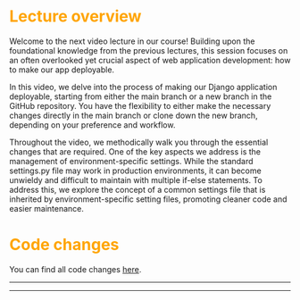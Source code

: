 # <span style="color:orange">Lecture overview</span>

Welcome to the next video lecture in our course! Building upon the foundational knowledge from the previous lectures, this session focuses on an often overlooked yet crucial aspect of web application development: how to make our app deployable.

In this video, we delve into the process of making our Django application deployable, starting from either the main branch or a new branch in the GitHub repository. You have the flexibility to either make the necessary changes directly in the main branch or clone down the new branch, depending on your preference and workflow.

Throughout the video, we methodically walk you through the essential changes that are required. One of the key aspects we address is the management of environment-specific settings. While the standard settings.py file may work in production environments, it can become unwieldy and difficult to maintain with multiple if-else statements. To address this, we explore the concept of a common settings file that is inherited by environment-specific setting files, promoting cleaner code and easier maintenance.

# <span style="color:orange">Code changes</span>

You can find all code changes [here](https://github.com/bobby-didcoding/build-and-deploy-dockerised-django-app-handbook/pull/1/files).


***
***
